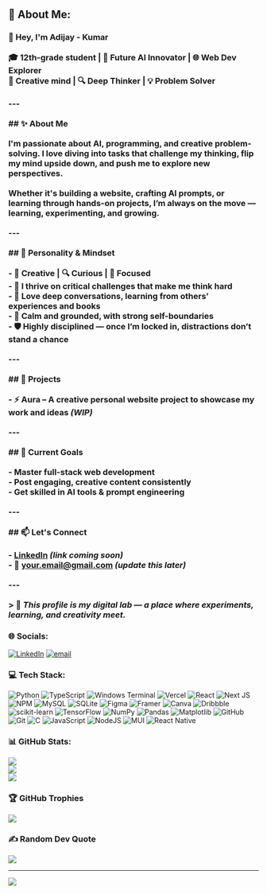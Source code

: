 ## 💫 About Me:
### 👋 Hey, I'm Adijay - Kumar<br><br>🎓 12th-grade student | 🤖 Future AI Innovator | 🌐 Web Dev Explorer  <br>💭 Creative mind | 🔍 Deep Thinker | 💡 Problem Solver<br><br>---<br><br>## ✨ About Me<br><br>I'm passionate about **AI**, **programming**, and **creative problem-solving**. I love diving into tasks that challenge my thinking, flip my mind upside down, and push me to explore new perspectives.<br><br>Whether it's building a website, crafting AI prompts, or learning through hands-on projects, I’m always on the move — learning, experimenting, and growing.<br><br>---<br><br>## 🧠 Personality & Mindset<br><br>- 🧩 Creative | 🔍 Curious | 🎯 Focused  <br>- 🧠 I thrive on critical challenges that make me think hard  <br>- 🤝 Love deep conversations, learning from others’ experiences and books  <br>- 🧘 Calm and grounded, with strong self-boundaries  <br>- 🛡️ Highly disciplined — once I’m locked in, distractions don’t stand a chance<br><br>---<br><br>## 🚧 Projects<br><br>- ⚡ **Aura** – A creative personal website project to showcase my work and ideas *(WIP)*<br><br>---<br><br>## 🎯 Current Goals<br><br>- Master full-stack web development  <br>- Post engaging, creative content consistently  <br>- Get skilled in AI tools & prompt engineering  <br><br>---<br><br>## 📫 Let's Connect<br><br>- [LinkedIn](#) *(link coming soon)*  <br>- 📧 your.email@gmail.com *(update this later)*<br><br>---<br><br>> 🧪 *This profile is my digital lab — a place where experiments, learning, and creativity meet.*<br>


### 🌐 Socials:
[![LinkedIn](https://img.shields.io/badge/LinkedIn-%230077B5.svg?logo=linkedin&logoColor=white)](www.linkedin.com/in/adijay-kumar-kashyap) [![email](https://img.shields.io/badge/Email-D14836?logo=gmail&logoColor=white)](mailto:adijaykumarkashyap@gmail.com) 


### 💻 Tech Stack:
![Python](https://img.shields.io/badge/python-3670A0?style=for-the-badge&logo=python&logoColor=ffdd54) ![TypeScript](https://img.shields.io/badge/typescript-%23007ACC.svg?style=for-the-badge&logo=typescript&logoColor=white) ![Windows Terminal](https://img.shields.io/badge/Windows%20Terminal-%234D4D4D.svg?style=for-the-badge&logo=windows-terminal&logoColor=white) ![Vercel](https://img.shields.io/badge/vercel-%23000000.svg?style=for-the-badge&logo=vercel&logoColor=white) ![React](https://img.shields.io/badge/react-%2320232a.svg?style=for-the-badge&logo=react&logoColor=%2361DAFB) ![Next JS](https://img.shields.io/badge/Next-black?style=for-the-badge&logo=next.js&logoColor=white) ![NPM](https://img.shields.io/badge/NPM-%23CB3837.svg?style=for-the-badge&logo=npm&logoColor=white) ![MySQL](https://img.shields.io/badge/mysql-4479A1.svg?style=for-the-badge&logo=mysql&logoColor=white) ![SQLite](https://img.shields.io/badge/sqlite-%2307405e.svg?style=for-the-badge&logo=sqlite&logoColor=white) ![Figma](https://img.shields.io/badge/figma-%23F24E1E.svg?style=for-the-badge&logo=figma&logoColor=white) ![Framer](https://img.shields.io/badge/Framer-black?style=for-the-badge&logo=framer&logoColor=blue) ![Canva](https://img.shields.io/badge/Canva-%2300C4CC.svg?style=for-the-badge&logo=Canva&logoColor=white) ![Dribbble](https://img.shields.io/badge/Dribbble-EA4C89?style=for-the-badge&logo=dribbble&logoColor=white) ![scikit-learn](https://img.shields.io/badge/scikit--learn-%23F7931E.svg?style=for-the-badge&logo=scikit-learn&logoColor=white) ![TensorFlow](https://img.shields.io/badge/TensorFlow-%23FF6F00.svg?style=for-the-badge&logo=TensorFlow&logoColor=white) ![NumPy](https://img.shields.io/badge/numpy-%23013243.svg?style=for-the-badge&logo=numpy&logoColor=white) ![Pandas](https://img.shields.io/badge/pandas-%23150458.svg?style=for-the-badge&logo=pandas&logoColor=white) ![Matplotlib](https://img.shields.io/badge/Matplotlib-%23ffffff.svg?style=for-the-badge&logo=Matplotlib&logoColor=black) ![GitHub](https://img.shields.io/badge/github-%23121011.svg?style=for-the-badge&logo=github&logoColor=white) ![Git](https://img.shields.io/badge/git-%23F05033.svg?style=for-the-badge&logo=git&logoColor=white) ![C](https://img.shields.io/badge/c-%2300599C.svg?style=for-the-badge&logo=c&logoColor=white) ![JavaScript](https://img.shields.io/badge/javascript-%23323330.svg?style=for-the-badge&logo=javascript&logoColor=%23F7DF1E) ![NodeJS](https://img.shields.io/badge/node.js-6DA55F?style=for-the-badge&logo=node.js&logoColor=white) ![MUI](https://img.shields.io/badge/MUI-%230081CB.svg?style=for-the-badge&logo=mui&logoColor=white) ![React Native](https://img.shields.io/badge/react_native-%2320232a.svg?style=for-the-badge&logo=react&logoColor=%2361DAFB)
### 📊 GitHub Stats:
![](https://github-readme-stats.vercel.app/api?username=Adijay-kumar&theme=blue_navy&hide_border=false&include_all_commits=false&count_private=false)<br/>
![](https://nirzak-streak-stats.vercel.app/?user=Adijay-kumar&theme=blue_navy&hide_border=false)<br/>
![](https://github-readme-stats.vercel.app/api/top-langs/?username=Adijay-kumar&theme=blue_navy&hide_border=false&include_all_commits=false&count_private=false&layout=compact)

### 🏆 GitHub Trophies
![](https://github-profile-trophy.vercel.app/?username=Adijay-kumar&theme=radical&no-frame=false&no-bg=true&margin-w=4)

### ✍️ Random Dev Quote
![](https://quotes-github-readme.vercel.app/api?type=horizontal&theme=radical)

---
[![](https://visitcount.itsvg.in/api?id=Adijay-kumar&icon=0&color=0)](https://visitcount.itsvg.in)

<!-- Proudly created with GPRM ( https://gprm.itsvg.in ) -->
